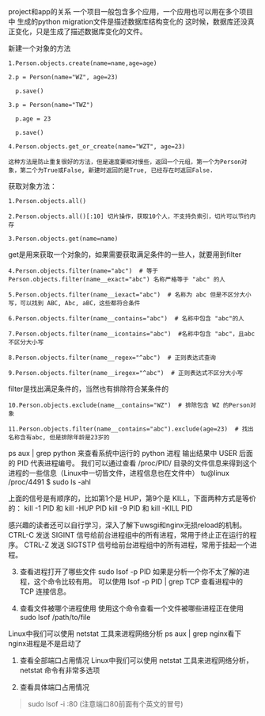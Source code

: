 project和app的关系
一个项目一般包含多个应用，一个应用也可以用在多个项目中
生成的python migration文件是描述数据库结构变化的
这时候，数据库还没真正变化，只是生成了描述数据库变化的文件。

新建一个对象的方法

    1.Person.objects.create(name=name,age=age)
    
    2.p = Person(name="WZ", age=23)

      p.save()

    3.p = Person(name="TWZ")

      p.age = 23

      p.save()

    4.Person.objects.get_or_create(name="WZT", age=23)

    这种方法是防止重复很好的方法，但是速度要相对慢些，返回一个元组，第一个为Person对象，第二个为True或False, 新建时返回的是True, 已经存在时返回False.

获取对象方法：
    
    1.Person.objects.all()

    2.Person.objects.all()[:10] 切片操作，获取10个人，不支持负索引，切片可以节约内存

    3.Person.objects.get(name=name)
    
get是用来获取一个对象的，如果需要获取满足条件的一些人，就要用到filter

    4.Person.objects.filter(name="abc")  # 等于Person.objects.filter(name__exact="abc") 名称严格等于 "abc" 的人

    5.Person.objects.filter(name__iexact="abc")  # 名称为 abc 但是不区分大小写，可以找到 ABC, Abc, aBC，这些都符合条件
    
    6.Person.objects.filter(name__contains="abc")  # 名称中包含 "abc"的人
    
    7.Person.objects.filter(name__icontains="abc")  #名称中包含 "abc"，且abc不区分大小写
    
    8.Person.objects.filter(name__regex="^abc")  # 正则表达式查询
    
    9.Person.objects.filter(name__iregex="^abc")  # 正则表达式不区分大小写
    
filter是找出满足条件的，当然也有排除符合某条件的
    
    10.Person.objects.exclude(name__contains="WZ")  # 排除包含 WZ 的Person对象
    
    11.Person.objects.filter(name__contains="abc").exclude(age=23)  # 找出名称含有abc, 但是排除年龄是23岁的

ps aux | grep python 来查看系统中运行的 python 进程
输出结果中 USER 后面的 PID 代表进程编号。
我们可以通过查看 /proc/PID/ 目录的文件信息来得到这个进程的一些信息（Linux中一切皆文件，进程信息也在文件中）
tu@linux /proc/4491 $ sudo ls -ahl

上面的信号是有顺序的，比如第1个是 HUP，第9个是 KILL，下面两种方式是等价的：
kill -1 PID 和 kill -HUP PID
kill -9 PID 和 kill -KILL PID

感兴趣的读者还可以自行学习，深入了解下uwsgi和nginx无损reload的机制。
CTRL-C 发送 SIGINT 信号给前台进程组中的所有进程，常用于终止正在运行的程序。
CTRL-Z 发送 SIGTSTP 信号给前台进程组中的所有进程，常用于挂起一个进程。

3. 查看进程打开了哪些文件
sudo lsof -p PID
如果是分析一个你不太了解的进程，这个命令比较有用。
可以使用 lsof -p PID | grep TCP 查看进程中的 TCP 连接信息。

4. 查看文件被哪个进程使用
使用这个命令查看一个文件被哪些进程正在使用 sudo lsof /path/to/file

Linux中我们可以使用 netstat 工具来进程网络分析
ps aux | grep nginx看下nginx进程是不是启动了

1. 查看全部端口占用情况
Linux中我们可以使用 netstat 工具来进程网络分析，netstat 命令有非常多选项

2. 查看具体端口占用情况
> sudo lsof -i :80 (注意端口80前面有个英文的冒号)

